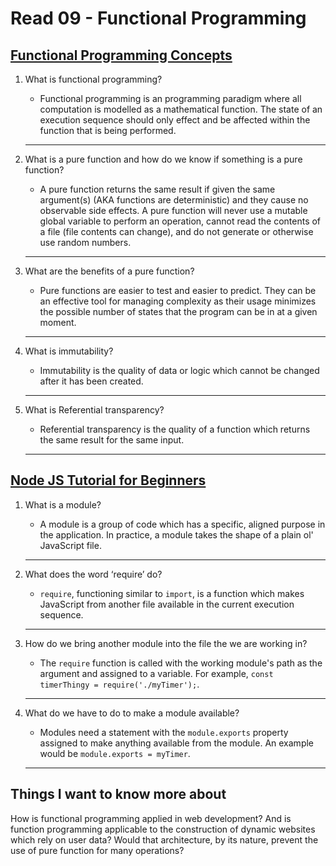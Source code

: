 # Read 09 - Functional Programming

## [Functional Programming Concepts](https://medium.com/the-renaissance-developer/concepts-of-functional-programming-in-javascript-6bc84220d2aa)

1. What is functional programming?
    - Functional programming is an programming paradigm where all computation is modelled as a mathematical function. The state of an execution sequence should only effect and be affected within the function that is being performed.

    ***

2. What is a pure function and how do we know if something is a pure function?
    - A pure function returns the same result if given the same argument(s) (AKA functions are deterministic) and they cause no observable side effects. A pure function will never use a mutable global variable to perform an operation, cannot read the contents of a file (file contents can change), and do not generate or otherwise use random numbers.

    ***

3. What are the benefits of a pure function?
    - Pure functions are easier to test and easier to predict. They can be an effective tool for managing complexity as their usage minimizes the possible number of states that the program can be in at a given moment.

    ***

4. What is immutability?
    - Immutability is the quality of data or logic which cannot be changed after it has been created.

    ***

5. What is Referential transparency?
    - Referential transparency is the quality of a function which returns the same result for the same input.

    ***

## [Node JS Tutorial for Beginners](https://www.youtube.com/watch?v=xHLd36QoS4k)

1. What is a module?
    - A module is a group of code which has a specific, aligned purpose in the application. In practice, a module takes the shape of a plain ol' JavaScript file.

    ***

2. What does the word ‘require’ do?
    - `require`, functioning similar to `import`, is a function which makes JavaScript from another file available in the current execution sequence.

    ***

3. How do we bring another module into the file the we are working in?
    - The `require` function is called with the working module's path as the argument and assigned to a variable. For example, `const timerThingy = require('./myTimer');`.

    ***

4. What do we have to do to make a module available?
    - Modules need a statement with the `module.exports` property assigned to make anything available from the module. An example would be `module.exports = myTimer`.

    ***

## Things I want to know more about

How is functional programming applied in web development? And is function programming applicable to the construction of dynamic websites which rely on user data? Would that architecture, by its nature, prevent the use of pure function for many operations?
